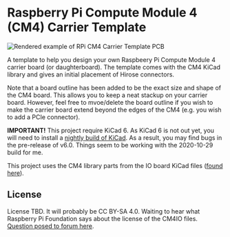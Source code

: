 # Raspberry Pi Compute Module 4 (CM4) Carrier Template

![Rendered example of RPi CM4 Carrier Template PCB](https://raw.githubusercontent.com/ShawnHymel/rpi-cm4-carrier-template/main/images/rpi-cm4-carrier-template-rendered.png)

A template to help you design your own Raspbeery Pi Compute Module 4 carrier board (or daughterboard). The template comes with the CM4 KiCad library and gives an initial placement of Hirose connectors.

Note that a board outline has been added to be the exact size and shape of the CM4 board. This allows you to keep a neat stackup on your carrier board. However, feel free to mvoe/delete the board outline if you wish to make the carrier board extend beyond the edges of the CM4 (e.g. you wish to add a PCIe connector).

**IMPORTANT!** This project require KiCad 6. As KiCad 6 is not out yet, you will need to install a [nightly build of KiCad](https://kicad-downloads.s3.cern.ch/index.html?prefix=windows/nightly/). As a result, you may find bugs in the pre-release of v6.0. Things seem to be working with the 2020-10-29 build for me.

This project uses the CM4 library parts from the IO board KiCad files ([found here](http://datasheets.raspberrypi.org/cm4io/CM4IO-KiCAD.zip)).

## License

License TBD. It will probably be CC BY-SA 4.0. Waiting to hear what Raspberry Pi Foundation says about the license of the CM4IO files. [Question posed to forum here](https://www.raspberrypi.org/forums/viewtopic.php?t=289587).
